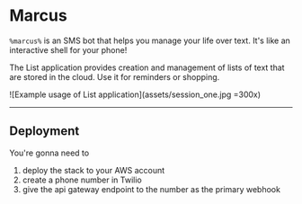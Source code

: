 # Marcus

`%marcus%` is an SMS bot that helps you manage your life over text. It's like an interactive shell for your phone!

The List application provides creation and management of lists of text that are stored in the cloud. Use it for reminders or shopping.

![Example usage of List application](assets/session_one.jpg =300x)

---

## Deployment

You're gonna need to
1. deploy the stack to your AWS account
2. create a phone number in Twilio
3. give the api gateway endpoint to the number as the primary webhook